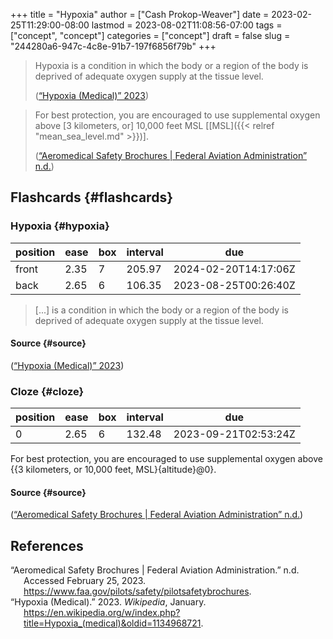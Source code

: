 +++
title = "Hypoxia"
author = ["Cash Prokop-Weaver"]
date = 2023-02-25T11:29:00-08:00
lastmod = 2023-08-02T11:08:56-07:00
tags = ["concept", "concept"]
categories = ["concept"]
draft = false
slug = "244280a6-947c-4c8e-91b7-197f6856f79b"
+++

> Hypoxia is a condition in which the body or a region of the body is deprived of adequate oxygen supply at the tissue level.
>
> (<a href="#citeproc_bib_item_2">“Hypoxia (Medical)” 2023</a>)

<!--quoteend-->

> For best protection, you are encouraged to use supplemental oxygen above [3 kilometers, or] 10,000 feet MSL [[MSL]({{< relref "mean_sea_level.md" >}})].
>
> (<a href="#citeproc_bib_item_1">“Aeromedical Safety Brochures | Federal Aviation Administration” n.d.</a>)


## Flashcards {#flashcards}


### Hypoxia {#hypoxia}

| position | ease | box | interval | due                  |
|----------|------|-----|----------|----------------------|
| front    | 2.35 | 7   | 205.97   | 2024-02-20T14:17:06Z |
| back     | 2.65 | 6   | 106.35   | 2023-08-25T00:26:40Z |

> [...] is a condition in which the body or a region of the body is deprived of adequate oxygen supply at the tissue level.


#### Source {#source}

(<a href="#citeproc_bib_item_2">“Hypoxia (Medical)” 2023</a>)


### Cloze {#cloze}

| position | ease | box | interval | due                  |
|----------|------|-----|----------|----------------------|
| 0        | 2.65 | 6   | 132.48   | 2023-09-21T02:53:24Z |

For best protection, you are encouraged to use supplemental oxygen above {{3 kilometers, or 10,000 feet, MSL}{altitude}@0}.


#### Source {#source}

(<a href="#citeproc_bib_item_1">“Aeromedical Safety Brochures | Federal Aviation Administration” n.d.</a>)

## References

<style>.csl-entry{text-indent: -1.5em; margin-left: 1.5em;}</style><div class="csl-bib-body">
  <div class="csl-entry"><a id="citeproc_bib_item_1"></a>“Aeromedical Safety Brochures | Federal Aviation Administration.” n.d. Accessed February 25, 2023. <a href="https://www.faa.gov/pilots/safety/pilotsafetybrochures">https://www.faa.gov/pilots/safety/pilotsafetybrochures</a>.</div>
  <div class="csl-entry"><a id="citeproc_bib_item_2"></a>“Hypoxia (Medical).” 2023. <i>Wikipedia</i>, January. <a href="https://en.wikipedia.org/w/index.php?title=Hypoxia_(medical)&oldid=1134968721">https://en.wikipedia.org/w/index.php?title=Hypoxia_(medical)&#38;oldid=1134968721</a>.</div>
</div>
